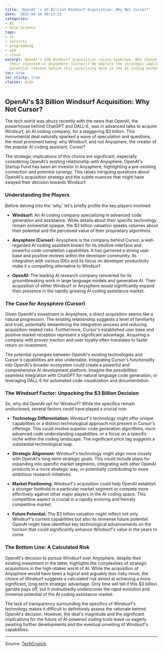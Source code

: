 ```yaml
---
title: 'OpenAI''s $3 Billion Windsurf Acquisition: Why Not Cursor?'
date: '2025-04-18 09:13:32 '
categories:
- AI
- Data Science
tags:
- ai
- security
- programming
- web
- cloud
excerpt: OpenAI's $3B Windsurf acquisition raises eyebrows. Why choose Windsurf over
  their invested-in Anysphere (Cursor)? We explore the strategic implications and
  potential reasons behind this surprising move in the AI coding market.
toc: true
toc_sticky: true
classes: wide
---
```


## OpenAI's $3 Billion Windsurf Acquisition: Why Not Cursor?

The tech world was abuzz recently with the news that OpenAI, the powerhouse behind ChatGPT and DALL-E, was in advanced talks to acquire Windsurf, an AI coding company, for a staggering $3 billion.  This monumental deal naturally sparked a wave of speculation and questions, the most prominent being: why Windsurf, and not Anysphere, the creator of the popular AI coding assistant, Cursor?

The strategic implications of this choice are significant, especially considering OpenAI's existing relationship with Anysphere.  OpenAI's Startup Fund has been an investor in Anysphere, highlighting a pre-existing connection and potential synergy. This raises intriguing questions about OpenAI's acquisition strategy and the subtle nuances that might have swayed their decision towards Windsurf.

### Understanding the Players

Before delving into the 'why,' let's briefly profile the key players involved:

* **Windsurf:** An AI coding company specializing in advanced code generation and assistance.  While details about their specific technology remain somewhat opaque, the $3 billion valuation speaks volumes about their potential and the perceived value of their proprietary algorithms.

* **Anysphere (Cursor):**  Anysphere is the company behind Cursor, a well-regarded AI coding assistant known for its intuitive interface and powerful code completion capabilities.  It has garnered a strong user base and positive reviews within the developer community.  Its integration with various IDEs and its focus on developer productivity make it a compelling alternative to Windsurf.

* **OpenAI:** The leading AI research company renowned for its groundbreaking work in large language models and generative AI.  Their acquisition of either Windsurf or Anysphere would significantly expand their presence in the rapidly growing AI coding assistance market.

### The Case for Anysphere (Cursor)

Given OpenAI's investment in Anysphere, a direct acquisition seems like a natural progression.  The existing relationship suggests a level of familiarity and trust, potentially streamlining the integration process and reducing acquisition-related risks.  Furthermore, Cursor's established user base and positive market reception represent a significant advantage. Acquiring a company with proven traction and user loyalty often translates to faster return on investment.

The potential synergies between OpenAI's existing technologies and Cursor's capabilities are also undeniable. Integrating Cursor's functionality into OpenAI's broader ecosystem could create a powerful and comprehensive AI development platform.  Imagine the possibilities: seamless integration with ChatGPT for natural language code generation, or leveraging DALL-E for automated code visualization and documentation.

### The Windsurf Factor: Unpacking the $3 Billion Decision

So, why did OpenAI opt for Windsurf?  While the specifics remain undisclosed, several factors could have played a crucial role:

* **Technology Differentiation:** Windsurf's technology might offer unique capabilities or a distinct technological approach not present in Cursor's offerings. This could involve superior code generation algorithms, more advanced code understanding capabilities, or a focus on a specific niche within the coding landscape.  The significant price tag suggests a substantial technological leap.

* **Strategic Alignment:**  Windsurf's technology might align more closely with OpenAI's long-term strategic goals. This could include plans for expanding into specific market segments, integrating with other OpenAI products in a more strategic way, or potentially contributing to more ambitious research initiatives.

* **Market Positioning:** Windsurf's acquisition could help OpenAI establish a stronger foothold in a particular market segment or compete more effectively against other major players in the AI coding space.  This competitive aspect is crucial in a rapidly evolving and fiercely competitive market.

* **Future Potential:** The $3 billion valuation might reflect not only Windsurf's current capabilities but also its immense future potential.  OpenAI might have identified key technological advancements on the horizon that could significantly enhance Windsurf's value in the years to come.

### The Bottom Line: A Calculated Risk

OpenAI's decision to pursue Windsurf over Anysphere, despite their existing investment in the latter, highlights the complexities of strategic acquisitions in the high-stakes world of AI.  While the acquisition of Anysphere would have been a logical and arguably less risky move, the choice of Windsurf suggests a calculated risk aimed at achieving a more significant, long-term strategic advantage.  Only time will tell if this $3 billion gamble pays off, but it undoubtedly underscores the rapid evolution and immense potential of the AI coding assistance market.

The lack of transparency surrounding the specifics of Windsurf's technology makes it difficult to definitively assess the rationale behind OpenAI's decision. However, the deal's magnitude and the significant implications for the future of AI-powered coding tools leave us eagerly awaiting further developments and the eventual unveiling of Windsurf's capabilities.


---

Source: [TechCrunch](https://techcrunch.com/2025/04/17/openai-pursued-cursor-maker-before-entering-into-talks-to-buy-windsurf-for-3b/)